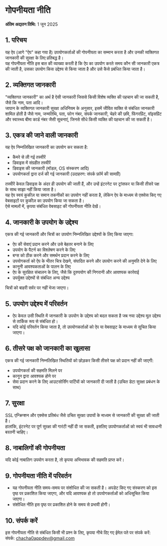 # गोपनीयता नीति

**अंतिम अद्यतन तिथि:** 1 जून 2025

## 1. परिचय  
यह ऐप (आगे "ऐप" कहा गया है) उपयोगकर्ताओं की गोपनीयता का सम्मान करता है और उनकी व्यक्तिगत जानकारी की सुरक्षा के लिए प्रतिबद्ध है।  
यह गोपनीयता नीति इस बात की व्याख्या करती है कि ऐप का उपयोग करते समय कौन सी जानकारी एकत्र की जाती है, उसका उपयोग किस उद्देश्य से किया जाता है और उसे कैसे प्रबंधित किया जाता है।

## 2. व्यक्तिगत जानकारी  
"व्यक्तिगत जानकारी" का अर्थ है ऐसी जानकारी जिससे किसी विशेष व्यक्ति की पहचान की जा सकती है, जैसे कि नाम, पता आदि।  
जापान के व्यक्तिगत जानकारी सुरक्षा अधिनियम के अनुसार, इसमें जीवित व्यक्ति से संबंधित जानकारी शामिल होती है जैसे नाम, जन्मतिथि, पता, फोन नंबर, संपर्क जानकारी, चेहरे की छवि, फिंगरप्रिंट, वॉइसप्रिंट और स्वास्थ्य बीमा कार्ड नंबर जैसी सूचनाएं, जिनसे सीधे किसी व्यक्ति की पहचान की जा सकती है।

## 3. एकत्र की जाने वाली जानकारी  
यह ऐप निम्नलिखित जानकारी का उपयोग कर सकता है:

- कैमरे से ली गई तस्वीरें  
- डिवाइस में संग्रहीत तस्वीरें  
- डिवाइस की जानकारी (मॉडल, OS संस्करण आदि)  
- उपयोगकर्ता द्वारा दर्ज की गई जानकारी (उदाहरण: संपर्क फ़ॉर्म की सामग्री)

तस्वीरें केवल डिवाइस के अंदर ही उपयोग की जाती हैं, और उन्हें इंटरनेट पर ट्रांसफर या किसी तीसरे पक्ष के साथ साझा नहीं किया जाता है।  
यह ऐप स्वयं कुकीज़ या समान तकनीकों का उपयोग नहीं करता है, लेकिन ऐप के माध्यम से एक्सेस किए गए वेबसाइटों पर कुकीज़ का उपयोग किया जा सकता है।  
ऐसे मामलों में, कृपया संबंधित वेबसाइट की गोपनीयता नीति देखें।

## 4. जानकारी के उपयोग के उद्देश्य  
एकत्र की गई जानकारी और चित्रों का उपयोग निम्नलिखित उद्देश्यों के लिए किया जाएगा:

- ऐप की सेवाएं प्रदान करने और उसे बेहतर बनाने के लिए  
- उपयोग के पैटर्न का विश्लेषण करने के लिए  
- बग्स को ठीक करने और समर्थन प्रदान करने के लिए  
- उपयोगकर्ता को ऐप के भीतर चित्र देखने, संपादित करने और उपयोग करने की अनुमति देने के लिए  
- कानूनी आवश्यकताओं के पालन के लिए  
- ऐप के सुरक्षित संचालन के लिए, जैसे कि दुरुपयोग की निगरानी और आवश्यक कार्रवाई  
- उपर्युक्त उद्देश्यों से संबंधित अन्य उद्देश्य

चित्रों को बाहरी सर्वर पर नहीं भेजा जाएगा।

## 5. उपयोग उद्देश्य में परिवर्तन  

- ऐप केवल उसी स्थिति में जानकारी के उपयोग के उद्देश्य को बदल सकता है जब नया उद्देश्य मूल उद्देश्य से तार्किक रूप से संबंधित हो।  
- यदि कोई परिवर्तन किया जाता है, तो उपयोगकर्ताओं को ऐप या वेबसाइट के माध्यम से सूचित किया जाएगा।

## 6. तीसरे पक्ष को जानकारी का खुलासा  
एकत्र की गई जानकारी निम्नलिखित स्थितियों को छोड़कर किसी तीसरे पक्ष को प्रदान नहीं की जाएगी:

- उपयोगकर्ता की सहमति मिलने पर  
- कानून द्वारा आवश्यक होने पर  
- सेवा प्रदान करने के लिए आउटसोर्सिंग पार्टियों को जानकारी दी जाती है (उचित डेटा सुरक्षा प्रबंधन के साथ)

## 7. सुरक्षा  
SSL एन्क्रिप्शन और एक्सेस प्रतिबंध जैसे उचित सुरक्षा उपायों के माध्यम से जानकारी की सुरक्षा की जाती है।  
हालांकि, इंटरनेट पर पूर्ण सुरक्षा की गारंटी नहीं दी जा सकती, इसलिए उपयोगकर्ताओं को स्वयं भी सावधानी बरतनी चाहिए।

## 8. नाबालिगों की गोपनीयता  
यदि कोई नाबालिग उपयोग करता है, तो कृपया अभिभावक की सहमति प्राप्त करें।

## 9. गोपनीयता नीति में परिवर्तन  
- यह गोपनीयता नीति समय-समय पर संशोधित की जा सकती है। अपडेट किए गए संस्करण को इस पृष्ठ पर प्रकाशित किया जाएगा, और यदि आवश्यक हो तो उपयोगकर्ताओं को अधिसूचित किया जाएगा।  
- संशोधित नीति इस पृष्ठ पर प्रकाशित होने के समय से प्रभावी होगी।

## 10. संपर्क करें  
इस गोपनीयता नीति से संबंधित किसी भी प्रश्न के लिए, कृपया नीचे दिए गए ईमेल पते पर संपर्क करें:  
संपर्क: [chacha0appdev@gmail.com](mailto:chacha0appdev@gmail.com)
